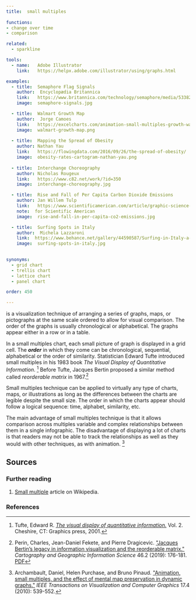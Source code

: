 ```yaml
---
title:  small multiples
  
functions:
- change over time
- comparison

related:
  - sparkline

tools:
  - name:   Adobe Illustrator
    link:   https://helpx.adobe.com/illustrator/using/graphs.html

examples:
  - title:  Semaphore Flag Signals
    author:  Encyclopædia Britannica
    link:   https://www.britannica.com/technology/semaphore/media/533828/138824
    image:  semaphore-signals.jpg

  - title:  Walmart Growth Map
    author:  Jorge Camoes
    link:   https://excelcharts.com/animation-small-multiples-growth-walmart-excel-edition/
    image:  walmart-growth-map.png
  
  - title:  Mapping the Spread of Obesity
    author: Nathan Yau
    link:   https://flowingdata.com/2016/09/26/the-spread-of-obesity/
    image:  obesity-rates-cartogram-nathan-yau.png
    
  - title:  Interchange Choreography
    author: Nicholas Rougeux
    link:   https://www.c82.net/work/?id=350
    image:  interchange-choreography.jpg

  - title:  Rise and Fall of Per Capita Carbon Dioxide Emissions
    author: Jan Willem Tulp
    link:   https://www.scientificamerican.com/article/graphic-science-co2-emissions-shrink-in-a-few-cases/
    note:  for Scientific American
    image:  rise-and-fall-in-per-capita-co2-emissions.jpg

  - title:  Surfing Spots in Italy
    author:  Michela Lazzaroni
    link:  https://www.behance.net/gallery/44590587/Surfing-in-Italy-a-visual-guide-La-Lettura-257
    image:  surfing-spots-in-italy.jpg
  

synonyms:
  - grid chart
  - trellis chart
  - lattice chart
  - panel chart

order: 450

---
```


is a visualization technique of arranging a series of graphs, maps, or pictographs at the same scale ordered to allow for visual comparison. The order of the graphs is usually chronological or alphabetical. The graphs appear either in a row or in a table.

<!--more-->
In a small multiples chart, each small picture of graph is displayed in a grid cell. The ***order*** in which they come can be chronological, sequential, alphabetical or the order of similarity.
Statistician Edward Tufte introduced small multiples in his 1983 book *The Visual Display of Quantitative Information*. [^tufte] Before Tufte, Jacques Bertin proposed a similar method called *reorderable matrix* in 1967.[^perin]

Small multiples technique can be applied to virtually any type of charts, maps, or illustrations as long as the differences between the charts are legible despite the small size. The order in which the charts appear should follow a logical sequence: time, alphabet, similarity, etc.

The main advantage of small multiples technique is that it allows comparison across multiples variable and complex relationships between them in a single infographic. The disadvantage of displaying a lot of charts is that readers may not be able to track the relationships as well as they would with other techniques, as with animation. [^archambault]


## Sources

### Further reading
1. [Small multiple](https://en.wikipedia.org/wiki/Small_multiple) article on Wikipedia.

### References
[^tufte]: Tufte, Edward R. [*The visual display of quantitative information.*](https://www.edwardtufte.com/tufte/books_vdqi) Vol. 2. Cheshire, CT: Graphics press, 2001.
[^perin]: Perin, Charles, Jean-Daniel Fekete, and Pierre Dragicevic. ["Jacques Bertin’s legacy in information visualization and the reorderable matrix."](https://doi.org/10.1080/15230406.2018.1470942) *Cartography and Geographic Information Science* 46.2 (2019): 176-181. [PDF](https://hal.inria.fr/hal-01786606v2/document)
[^archambault]: Archambault, Daniel, Helen Purchase, and Bruno Pinaud. ["Animation, small multiples, and the effect of mental map preservation in dynamic graphs."](https://doi.org/10.1109/TVCG.2010.78) *IEEE Transactions on Visualization and Computer Graphics* 17.4 (2010): 539-552.
